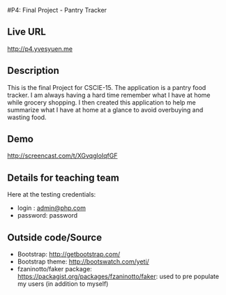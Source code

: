 #P4: Final Project - Pantry Tracker

## Live URL
<http://p4.yvesyuen.me>

## Description
This is the final Project for CSCIE-15. The application is a pantry food tracker. I am always having a hard time remember what I have at home while grocery shopping. I then created this application to help me summarize what I have at home at a glance to avoid overbuying and wasting food. 


## Demo
http://screencast.com/t/XGvqgloIqfGF

## Details for teaching team
Here at the testing credentials: 
- login : admin@php.com
- password: password

## Outside code/Source
- Bootstrap: http://getbootstrap.com/
- Bootstrap theme: http://bootswatch.com/yeti/
- fzaninotto/faker package: https://packagist.org/packages/fzaninotto/faker: used to pre populate my users (in addition to myself)
